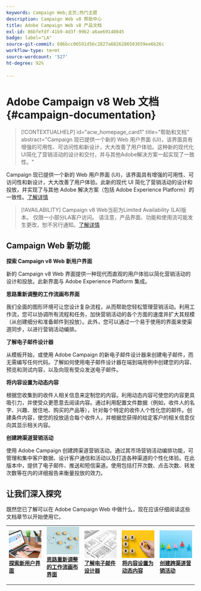 ```yaml
---
keywords: Campaign Web;主页;热门主题
description: Campaign Web v8 帮助中心
title: Adobe Campaign Web v8 产品文档
exl-id: 86bfefdf-41b9-4d3f-9962-a6ae69140845
badge: label="LA"
source-git-commit: 686bcc06591d56c2827a6826286503659ee6b26c
workflow-type: tm+mt
source-wordcount: '527'
ht-degree: 92%

---
```


# Adobe Campaign v8 Web 文档 {#campaign-documentation}

>[!CONTEXTUALHELP]
>id="acw_homepage_card1"
>title="帮助和文档"
>abstract="Campaign 现已提供一个新的 Web 用户界面 (UI)，该界面具有增强的可用性、可访问性和新设计，大大改善了用户体验。这种新的现代化UI简化了营销活动的设计和交付，并与其他Adobe解决方案一起实现了一致性。"

Campaign 现已提供一个新的 Web 用户界面 (UI)，该界面具有增强的可用性、可访问性和新设计，大大改善了用户体验。此新的现代 UI 简化了营销活动的设计和投放，并实现了与其他 Adobe 解决方案（包括 Adobe Experience Platform）的一致性。[了解详情](get-started/get-started.md)

>[!AVAILABILITY]
> Campaign v8 Web当前为Limited Availability (LA)版本。 仅限一小部分LA客户访问。 请注意，产品界面、功能和使用流可能发生更改，恕不另行通知。[了解详情](rn/whats-new.md)

## Campaign Web 新功能

**探索 Campaign v8 Web 新用户界面**

新的 Campaign v8 Web 界面提供一种现代而直观的用户体验以简化营销活动的设计和投放。此新界面与 Adobe Experience Platform 集成。

**思路重新调整的工作流画布界面**

我们全面的图形环境可让您设计复杂流程，从而帮助您轻松管理营销活动。利用工作流，您可以协调所有流程和任务，加快营销活动的各个方面的速度并扩大其规模（从创建细分和准备邮件到投放）。此外，您可以通过一个易于使用的界面来使渠道同步，以进行营销活动编排。

**了解电子邮件设计器**

从模板开始，或使用 Adobe Campaign 的新电子邮件设计器来创建电子邮件，而无需编写任何代码。了解如何使用电子邮件设计器在端到端用例中创建您的内容、预览和测试内容，以及向现有受众发送电子邮件。

**将内容设置为动态内容**

根据您收集到的收件人相关信息来定制您的内容。利用动态内容可使您的内容更具吸引力，并使受众更愿意去阅读内容。通过利用配置文件数据（例如，收件人的名字、兴趣、居住地、购买的产品等），针对每个特定的收件人个性化您的邮件。创建条件内容，使您的投放适合每个收件人，并根据您获得的给定客户的相关信息仅向其显示相关内容。

**创建跨渠道营销活动**

使用 Adobe Campaign 创建跨渠道营销活动。通过其市场营销活动编排功能，可管理和集中客户数据、设计客户通信和活动以及打造各种渠道的个性化体验。在此版本中，提供了电子邮件、推送和短信渠道。使用包括打开次数、点击次数、转发次数等在内的详细报告来衡量投放的效力。

## 让我们深入探究

既然您已了解可以在 Adobe Campaign Web 中做什么，现在应该仔细阅读这些文档章节以开始使用它。

<table style="table-layout:fixed"><tr style="border: 0;">
<td>
<a href="get-started/user-interface.md">
<img alt="新 UI" src="assets/do-not-localize/menu-ui.jpeg">
</a>
<div><a href="get-started/user-interface.md"><strong>探索新用户界面</strong>
</div>
<p>
</td>
<td>
<a href="workflows/gs-workflows.md">
<img alt="验证" src="assets/do-not-localize/menu-workflows.jpeg">
</a>
<div>
<a href="workflows/gs-workflows.md"><strong>思路重新调整的工作流画布界面</strong></a>
</div>
<p>
</td>
<td>
<a href="content/get-started-email-designer.md">
<img alt="不常见" src="assets/do-not-localize/menu-design.jpg">
</a>
<div>
<a href="content/get-started-email-designer.md"><strong>了解电子邮件设计器</strong></a>
</div>
<p></td>
<td>
<a href="personalization/gs-personalization.md">
<img alt="受众" src="assets/do-not-localize/menu-dynamic.jpg">
</a>
<div>
<a href="personalization/gs-personalization.md"><strong>将内容设置为动态内容</strong></a>
</div>
<p>
</td>
<td>
<a href="campaigns/gs-campaigns.md">
<img alt="验证" src="assets/do-not-localize/menu-campaign.jpeg">
</a>
<div>
<a href="campaigns/gs-campaigns.md"><strong>创建跨渠道营销活动</strong></a>
</div>
<p>
</td>
</tr></table>

<!--
<table style="table-layout:fixed">
<tr style="border: 0;"><td width="30%"><a href="get-started/user-interface.md">
<img alt="new UI" src="assets/do-not-localize/menu-ui.jpeg" width="150px">
</a></td><td>Discover Campaign Web new user interface, latest improvements, key capabilities. Learn how to use them to build cross-channel campaigns for your audiences. With its user-friendly features, Campaign helps you streamline personalized cross-channel campaign creation process, drive results, and gain a competitive edge.</td></tr>
<tr style="border: 0;"><td width="30%"><a href="get-started/user-interface.md">
<img alt="new UI" src="assets/do-not-localize/menu-workflows.jpeg" width="150px">
</a></td><td>Our comprehensive graphical canvas makes it easy for you to design processes such as segmentation, campaign execution, and more. With this advanced tool at your fingertips, you can streamline your workflow and elevate your campaigns.</td></tr>
<tr style="border: 0;"><td width="30%"><a href="get-started/user-interface.md">
<img alt="new UI" src="assets/do-not-localize/menu-design.jpg" width="150px">
</a></td><td>Start from a template, or use Adobe Campaign's new Email Designer to create emails without having to write a single line of code. Learn how to use the Email Designer to create your content, preview and test it, and send an email to an existing audience in an end-to-end use case.</td></tr>
<tr style="border: 0;"><td width="30%"><a href="get-started/user-interface.md">
<img alt="new UI" src="assets/do-not-localize/menu-dynamic.jpg" width="150px">
</a></td><td>Create conditional content to define dynamic personalization based on the recipient's profile, automatically replacing text blocks and images when certain conditions are met. This feature can take your campaigns to new heights and deliver highly targeted, personalized experiences to your audience</td></tr>
<tr style="border: 0;"><td width="30%"><a href="get-started/user-interface.md">
<img alt="new UI" src="assets/do-not-localize/menu-campaign.jpeg" width="150px">
</a></td><td>Adobe Campaign capabilities help you manage centralized customer data, design customer communications and campaigns, and create personalized experiences across different channels: Email, Push and SMS.</td></tr>
</table>
-->









